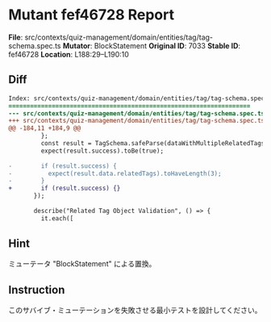 # Mutant fef46728 Report

**File**: src/contexts/quiz-management/domain/entities/tag/tag-schema.spec.ts
**Mutator**: BlockStatement
**Original ID**: 7033
**Stable ID**: fef46728
**Location**: L188:29–L190:10

## Diff

```diff
Index: src/contexts/quiz-management/domain/entities/tag/tag-schema.spec.ts
===================================================================
--- src/contexts/quiz-management/domain/entities/tag/tag-schema.spec.ts	original
+++ src/contexts/quiz-management/domain/entities/tag/tag-schema.spec.ts	mutated #7033
@@ -184,11 +184,9 @@
         };
         const result = TagSchema.safeParse(dataWithMultipleRelatedTags);
         expect(result.success).toBe(true);
 
-        if (result.success) {
-          expect(result.data.relatedTags).toHaveLength(3);
-        }
+        if (result.success) {}
       });
 
       describe("Related Tag Object Validation", () => {
         it.each([
```

## Hint

ミューテータ "BlockStatement" による置換。

## Instruction

このサバイブ・ミューテーションを失敗させる最小テストを設計してください。
